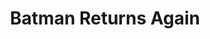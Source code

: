 ---
layout: other-video
permalink: /batman-returns-again
title: Batman Returns Again
video_number: 5
release_date: 1993-01-01
description: 
cast: 
video_id: 
bitchute_id: 
archive_id: 
video_available: false
medium: puppets
old_cm_description: |
  Inspired by Tim Burton's two Batman movies, I decided to make the next sequel on my own using Batman figures. This movie is just as much fun as watching a little kid playing with toys, whichever way you want to look at that.
james_old_star_rating: 2
james_old_number_rating: 2
---